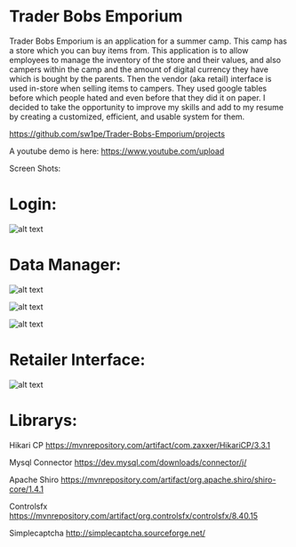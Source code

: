 # Trader Bobs Emporium

Trader Bobs Emporium is an application for a summer camp. This camp has a store which you can buy items from. This application is to allow employees to manage the inventory of the store and their values, and also campers within the camp and the amount of digital currency they have which is bought by the parents. Then the vendor (aka retail) interface is used in-store when selling items to campers. They used google tables before which people hated and even before that they did it on paper. I decided to take the opportunity to improve my skills and add to my resume by creating a customized, efficient, and usable system for them.﻿

https://github.com/sw1pe/Trader-Bobs-Emporium/projects

A youtube demo is here: https://www.youtube.com/upload

Screen Shots:

# Login:

![alt text](https://github.com/sw1pe/Trader-Bobs-Emporium/blob/master/Screen%20Shots/login.PNG)

# Data Manager:

![alt text](https://github.com/sw1pe/Trader-Bobs-Emporium/blob/master/Screen%20Shots/dashboard.PNG)

![alt text](https://github.com/sw1pe/Trader-Bobs-Emporium/blob/master/Screen%20Shots/items.PNG)

![alt text](https://github.com/sw1pe/Trader-Bobs-Emporium/blob/master/Screen%20Shots/log.jpg)

# Retailer Interface:

![alt text](https://github.com/sw1pe/Trader-Bobs-Emporium/blob/master/Screen%20Shots/retailer.PNG)

# Librarys:

Hikari CP https://mvnrepository.com/artifact/com.zaxxer/HikariCP/3.3.1

Mysql Connector https://dev.mysql.com/downloads/connector/j/

Apache Shiro https://mvnrepository.com/artifact/org.apache.shiro/shiro-core/1.4.1

Controlsfx https://mvnrepository.com/artifact/org.controlsfx/controlsfx/8.40.15

Simplecaptcha http://simplecaptcha.sourceforge.net/



